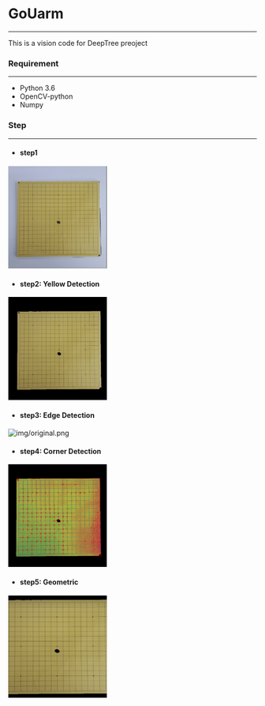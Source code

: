 # GoUarm
---
This is a vision code for DeepTree preoject


### Requirement
---
- Python 3.6
- OpenCV-python
- Numpy

### Step
---
- #### step1
<img src="img/original.png" width="200"> 
<br>

-  #### step2: Yellow Detection
  <img src="img/color.png" width="200">

- #### step3: Edge Detection
![img/original.png](https://github.com/OPAYA/GoUarm/tree/master/img/edge.PNG)

- #### step4: Corner Detection
<img src="img/cornel.png" width="200">

- #### step5: Geometric
<img src="img/geometric.png" width="200">

